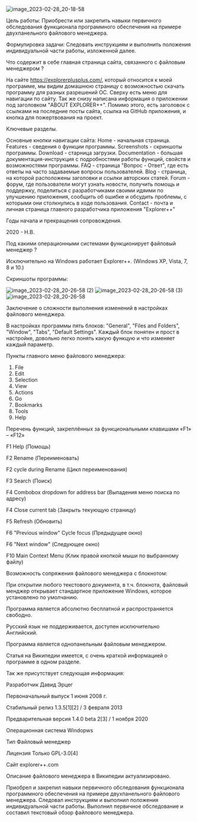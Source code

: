 ![image_2023-02-28_20-18-58](https://user-images.githubusercontent.com/126588666/221929262-d45bf560-96b4-48a9-a4f5-1c1358c3fd2e.png)



Цель работы:
Приобрести или закрепить навыки первичного обследования функционала программного обеспечения на примере двухпанельного файлового менеджера.



Формулировка задачи:
Следовать инструкциям и выполнить положения индивидуальной части работы, изложенной далее.




Что содержит в себе главная страница сайта, связанного с файловым менеджером ?




На сайте https://explorerplusplus.com/, который относится к моей программе, мы видим домашнюю страницу с возможностью скачать программу для разных разрешений ОС. Сверху есть меню для навигации по сайту. Так же снизу написана информация о приложении под заголовком "ABOUT EXPLORER++". Помимо этого, есть заголовок с ссылками на последние посты сайта, ссылка на GitHub приложения, и кнопка для пожертвования на проект.
 
 
 
 
 Ключевые разделы.
 
Основные кнопки навигации сайта:
Home - начальная страница.
Features - сведения о функции программы.
Screenshots - скриншоты программы.
Download - старница загрузки.
Documentation - большая документация-инструкция с подробностями работы функций, свойств и возможностями программы. 
FAQ - страница "Вопрос - Ответ", где есть ответы на часто задаваемые вопросы пользователей. 
Blog - страница, на которой расположены заголовки и ссылки авторских статей.
Forum - форум, где пользователи могут узнать новости, получить помощь и поддержку, поделиться с разработчиками своими идяими по улучшению приложения, сообщить об ошибке и обсудить проблемы, с которыми они столкнулись в ходе пользования.
Contact - почта и личная страница главного разработчика приложения "Explorer++"




Годы начала и прекращения сопровождения.

2020 - Н.В.




Под какими операционными системами функционирует файловый менеджер ?

Исключительно на Windows работает Explorer++.
(Windows XP, Vista, 7, 8 и 10.)




Скриншоты программы:

![image_2023-02-28_20-26-58 (2)](https://user-images.githubusercontent.com/126588666/221967550-4b2c2db1-dd1d-4c5f-9d2f-1e9aae5145f5.png)
![image_2023-02-28_20-26-58 (3)](https://user-images.githubusercontent.com/126588666/221967554-ef93427f-1058-46d7-a9a7-865c1f2d1c6c.png)
![image_2023-02-28_20-26-58](https://user-images.githubusercontent.com/126588666/221967555-f75dd077-2ecb-4eee-86de-beb919780c54.png)




Заключение о сложности выполнения изменений в настройках файлового менеджера.

В настройках программы пять блоков: "General", "Files and Folders", "Window", "Tabs", "Default Settings".
Каждый блок понятен и прост в настройке, довольно легко понять какую функцую и что изменяет каждый параметр.




Пункты главного меню файлового менеджера:

 1. File
 2. Edit
 3. Selection
 4. View 
 5. Actions
 6. Go
 7. Bookmarks
 8. Tools
 9. Help




Перечень функций, закреплённых за функциональными клавишами «F1» – «F12» 


   F1					Help (Помощь)
   
   F2					Rename (Переименовать)
   
   F2					cycle during Rename (Цикл переименования)
   
   F3					Search (Поиск)
   
   F4					Combobox dropdown for address bar (Выпадения меню поиска по адресу)
   
   F4			   	Close current tab (Закрыть текующую страницу)
   
   F5					Refresh (Обновить)
   
   F6					"Previous window"  Cycle focus (Предыдущее окно)
   
   F6					"Next window" (Следующее окно)
   
   F10					Main Context Menu (Клик правой кнопкой мыши по выбранному файлу)




Возможность сопряжения файлового менеджера с блокнотом:

При открытии любого текстового документа, в т.ч. блокнота, файловый менджер открывает стандартное приложение Windows, которое установлено по умолчанию.




Программа является абсолютно бесплатной и распространяется свободно.


Русский язык не поддерживается, доступен исключительно Английский.


Программа является однопанельным файловым менеджером.




Статья на Википедии имеется, с очень краткой информацией о программе в одном разделе. 

Так же присутствует следующая информация:

Разработчик	Давид Эрцег

Первоначальный выпуск	1 июня 2008 г.

Стабильный релиз	1.3.5[1][2] / 3 февраля 2013

Предварительная версия	1.4.0 beta 2[3] / 1 ноября 2020

Операционная система	Windopws

Тип	Файловый менеджер

Лицензия	Только GPL-3.0[4]

Сайт explorer++.com


Описание файлового менеджера в Википедии актуализировано.





Приобрел и закрепил навыки первичного обследования функционала программного обеспечения на примере двухпанельного файлового менеджера. Следовал инструкциям и выполнил положения индивидуальной части работы. Выполнил первичное обследование и составил текстовый обзор файлового менеджера.
